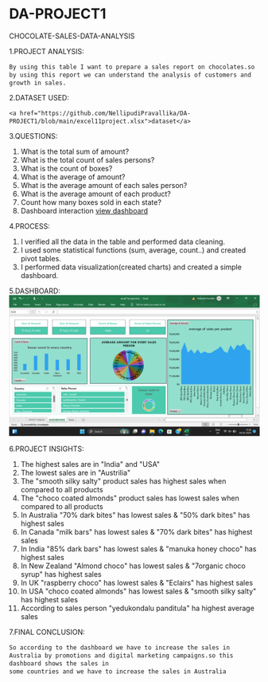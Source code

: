 # DA-PROJECT1
CHOCOLATE-SALES-DATA-ANALYSIS

1.PROJECT ANALYSIS:

    By using this table I want to prepare a sales report on chocolates.so by using this report we can understand the analysis of customers and growth in sales.
  
2.DATASET USED:

    <a href="https://github.com/NellipudiPravallika/DA-PROJECT1/blob/main/excel11project.xlsx">dataset</a>
  
3.QUESTIONS:
  1.	What is the total sum of amount?
  2.	What is the total count of sales persons?
  3.	What is the count of boxes?
  4.	What is the average of amount?
  5.	What is the average amount of each sales person?
  6.	What is the average amount of each product?
  7.	Count how many boxes sold in each state?
  8.	Dashboard interaction <a href="https://github.com/NellipudiPravallika/DA-PROJECT1/blob/main/Screenshot%20(238).png">view dashboard</a>
  
4.PROCESS:
  1.	I verified all the data in the table and performed data cleaning.
  2.	I used some statistical functions (sum, average, count..) and created pivot tables.
  3.	I performed data visualization(created charts) and created a simple dashboard.
   
5.DASHBOARD:
  <img src="https://github.com/NellipudiPravallika/DA-PROJECT1/blob/main/Screenshot%20(238).png">
  
6.PROJECT INSIGHTS:
  1.  The highest sales are in "India" and "USA"
  2.  The lowest sales are in "Austrilia"
  3.  The "smooth silky salty" product sales has highest sales when compared to all products
  4.  The "choco coated almonds" product sales has lowest sales when compared to all products
  5.  In Australia "70% dark bites" has lowest sales & "50% dark bites" has highest sales
  6.  In Canada "milk bars" has lowest sales & "70% dark bites" has highest sales
  7.  In India "85% dark bars" has lowest sales & "manuka honey choco" has highest sales
  8.  In New Zealand "Almond choco" has lowest sales & "7organic choco syrup" has highest sales
  9.  In UK "raspberry choco" has lowest sales & "Eclairs" has highest sales
  10. In USA "choco coated almonds" has lowest sales & "smooth silky salty" has highest sales
  11. According to sales person "yedukondalu panditula" ha highest average sales
      
7.FINAL CONCLUSION:

    So according to the dashboard we have to increase the sales in Australia by promotions and digital marketing campaigns.so this dashboard shows the sales in
    some countries and we have to increase the sales in Australia


  
   
   
